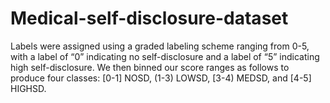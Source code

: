 # Medical-self-disclosure-dataset

Labels were assigned using a graded labeling scheme ranging from 0-5, with a label of “0” indicating no self-disclosure and a label of “5” indicating high self-disclosure. We then  binned our score ranges as follows to produce four classes: [0-1] NOSD, (1-3) LOWSD, [3-4) MEDSD, and [4-5] HIGHSD. 
